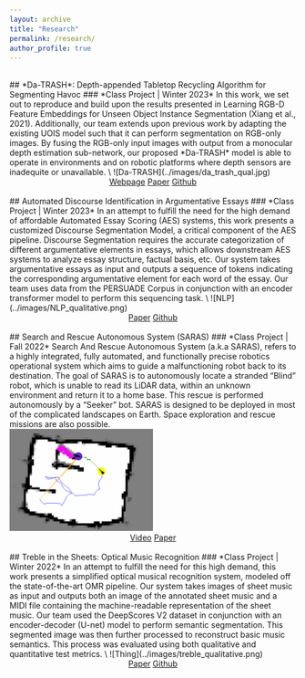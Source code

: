 ```yaml
---
layout: archive
title: "Research"
permalink: /research/
author_profile: true
---
```

<br>
## *Da-TRASH*: Depth-appended Tabletop Recycling Algorithm for Segmenting Havoc
### *Class Project | Winter 2023*
In this work, we set out to reproduce and build upon the results presented in Learning RGB-D Feature Embeddings for Unseen Object Instance Segmentation (Xiang et al., 2021). Additionally, our team extends upon previous work by adapting the existing UOIS model such that it can perform segmentation on RGB-only images. By fusing the RGB-only input images with output from a monocular depth estimation sub-network, our proposed *Da-TRASH* model is able to operate in environments and on robotic platforms where depth sensors are inadequite or unavailable. \
![Da-TRASH](../images/da_trash_qual.jpg)
<div markdown="0" align="center">
    <a href="https://deeprob.org/w23/reports/da-trash/" class="btn btn--info">Webpage</a>
    <a href="../files/Da-TRASH.pdf" class="btn btn--info">Paper</a>
    <a href="https://github.com/schefferac2020/Da-TRASH" class="btn btn--info">Github</a>
</div>
<br>
## Automated Discourse Identification in Argumentative Essays
### *Class Project | Winter 2023*
In an attempt to fulfill the need for the high demand of affordable Automated Essay Scoring (AES) systems, this work presents a customized Discourse Segmentation Model, a critical component of the AES pipeline. Discourse Segmentation requires the accurate categorization of different argumentative elements in essays, which allows downstream AES systems to analyze essay structure, factual basis, etc. Our system takes argumentative essays as input and outputs a sequence of tokens indicating the corresponding argumentative element for each word of the essay. Our team uses data from the PERSUADE Corpus in conjunction with an encoder transformer model to perform this sequencing task. \
![NLP](../images/NLP_qualitative.png)

<div markdown="0" align="center">
    <a href="../files/NLP.pdf" class="btn btn--info">Paper</a>
    <a href="https://github.com/schefferac2020/EssayClaimIden" class="btn btn--info">Github</a>
</div>
<br>
## Search and Rescue Autonomous System (SARAS)
### *Class Project | Fall 2022*
Search And Rescue Autonomous System (a.k.a SARAS), refers to a highly integrated, fully automated, and functionally precise robotics operational system which aims to guide a malfunctioning robot back to its destination. The goal of SARAS is to autonomously locate a stranded “Blind” robot, which is unable to read its LiDAR data, within an unknown environment and return it to a home base. This rescue is performed autonomously by a “Seeker” bot. SARAS is designed to be deployed in most of the complicated landscapes on Earth. Space exploration and rescue missions are also possible.

<div markdown="0" width="50%">    
    <img src="../images/botlab_map.png" alt="Girl in a jacket" width="50%">
</div>

<div markdown="0" align="center">    
    <a href="https://www.youtube.com/watch?v=H2apOiehBUE&ab_channel=KatieWakevainen" class="btn btn--info">Video</a>
    <a href="../files/SARAS.pdf" class="btn btn--info">Paper</a>
</div>
<br>
## Treble in the Sheets: Optical Music Recognition
### *Class Project | Winter 2022*
In an attempt to fulfill the need for this high demand, this work presents a simplified optical musical recognition system, modeled off the state-of-the-art OMR pipeline. Our system takes images of sheet music as input and outputs both an image of the annotated sheet music and a MIDI file containing the machine-readable representation of the sheet music. Our team used the DeepScores V2 dataset in conjunction with an encoder-decoder (U-net) model to perform semantic segmentation. This segmented image was then further processed to reconstruct basic music semantics. This process was evaluated using both qualitative and quantitative test metrics. \
![Thing](../images/treble_qualitative.png) 
<div markdown="0" align="center">    
    <a href="../files/OMR.pdf" class="btn btn--info">Paper</a>
    <a href="https://github.com/AshwinS27/TrebleInTheSheets" class="btn btn--info">Github</a>
</div>

